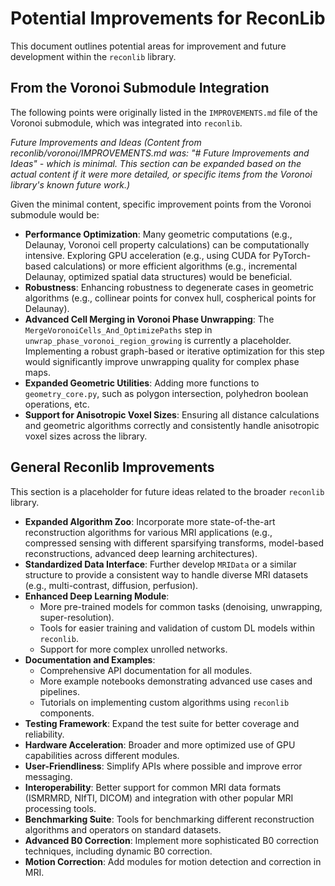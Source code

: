 # Potential Improvements for ReconLib

This document outlines potential areas for improvement and future development within the `reconlib` library.

## From the Voronoi Submodule Integration

The following points were originally listed in the `IMPROVEMENTS.md` file of the Voronoi submodule, which was integrated into `reconlib`.

*Future Improvements and Ideas*
*(Content from reconlib/voronoi/IMPROVEMENTS.md was: "# Future Improvements and Ideas" - which is minimal. This section can be expanded based on the actual content if it were more detailed, or specific items from the Voronoi library's known future work.)*

Given the minimal content, specific improvement points from the Voronoi submodule would be:
*   **Performance Optimization**: Many geometric computations (e.g., Delaunay, Voronoi cell property calculations) can be computationally intensive. Exploring GPU acceleration (e.g., using CUDA for PyTorch-based calculations) or more efficient algorithms (e.g., incremental Delaunay, optimized spatial data structures) would be beneficial.
*   **Robustness**: Enhancing robustness to degenerate cases in geometric algorithms (e.g., collinear points for convex hull, cospherical points for Delaunay).
*   **Advanced Cell Merging in Voronoi Phase Unwrapping**: The `MergeVoronoiCells_And_OptimizePaths` step in `unwrap_phase_voronoi_region_growing` is currently a placeholder. Implementing a robust graph-based or iterative optimization for this step would significantly improve unwrapping quality for complex phase maps.
*   **Expanded Geometric Utilities**: Adding more functions to `geometry_core.py`, such as polygon intersection, polyhedron boolean operations, etc.
*   **Support for Anisotropic Voxel Sizes**: Ensuring all distance calculations and geometric algorithms correctly and consistently handle anisotropic voxel sizes across the library.

## General Reconlib Improvements

This section is a placeholder for future ideas related to the broader `reconlib` library.

*   **Expanded Algorithm Zoo**: Incorporate more state-of-the-art reconstruction algorithms for various MRI applications (e.g., compressed sensing with different sparsifying transforms, model-based reconstructions, advanced deep learning architectures).
*   **Standardized Data Interface**: Further develop `MRIData` or a similar structure to provide a consistent way to handle diverse MRI datasets (e.g., multi-contrast, diffusion, perfusion).
*   **Enhanced Deep Learning Module**:
    *   More pre-trained models for common tasks (denoising, unwrapping, super-resolution).
    *   Tools for easier training and validation of custom DL models within `reconlib`.
    *   Support for more complex unrolled networks.
*   **Documentation and Examples**:
    *   Comprehensive API documentation for all modules.
    *   More example notebooks demonstrating advanced use cases and pipelines.
    *   Tutorials on implementing custom algorithms using `reconlib` components.
*   **Testing Framework**: Expand the test suite for better coverage and reliability.
*   **Hardware Acceleration**: Broader and more optimized use of GPU capabilities across different modules.
*   **User-Friendliness**: Simplify APIs where possible and improve error messaging.
*   **Interoperability**: Better support for common MRI data formats (ISMRMRD, NIfTI, DICOM) and integration with other popular MRI processing tools.
*   **Benchmarking Suite**: Tools for benchmarking different reconstruction algorithms and operators on standard datasets.
*   **Advanced B0 Correction**: Implement more sophisticated B0 correction techniques, including dynamic B0 correction.
*   **Motion Correction**: Add modules for motion detection and correction in MRI.
